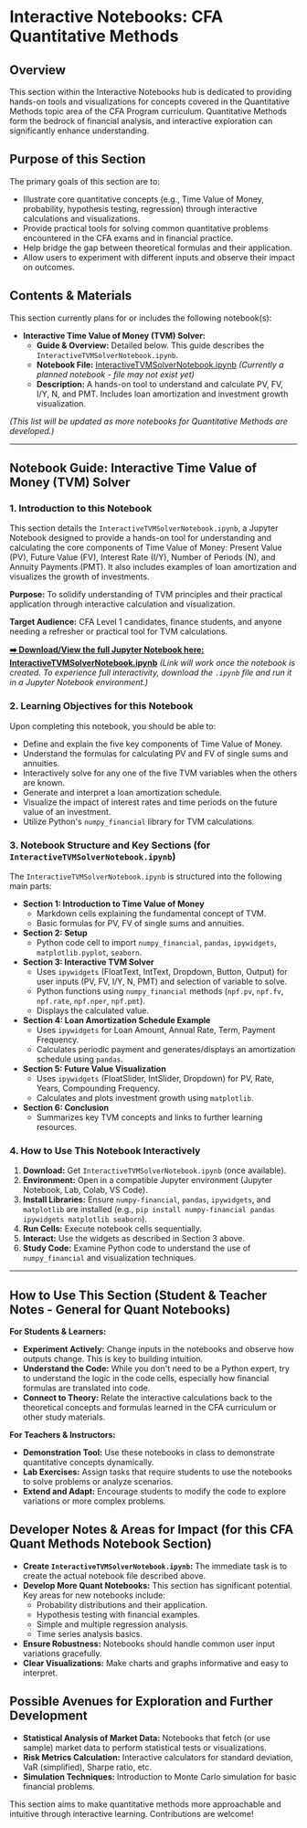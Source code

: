 # Interactive Notebooks: CFA Quantitative Methods

## Overview

This section within the Interactive Notebooks hub is dedicated to providing hands-on tools and visualizations for concepts covered in the Quantitative Methods topic area of the CFA Program curriculum. Quantitative Methods form the bedrock of financial analysis, and interactive exploration can significantly enhance understanding.

## Purpose of this Section

The primary goals of this section are to:

*   Illustrate core quantitative concepts (e.g., Time Value of Money, probability, hypothesis testing, regression) through interactive calculations and visualizations.
*   Provide practical tools for solving common quantitative problems encountered in the CFA exams and in financial practice.
*   Help bridge the gap between theoretical formulas and their application.
*   Allow users to experiment with different inputs and observe their impact on outcomes.

## Contents & Materials

This section currently plans for or includes the following notebook(s):

*   **Interactive Time Value of Money (TVM) Solver:**
    *   **Guide & Overview:** Detailed below. This guide describes the `InteractiveTVMSolverNotebook.ipynb`.
    *   **Notebook File:** [InteractiveTVMSolverNotebook.ipynb](./InteractiveTVMSolverNotebook.ipynb) *(Currently a planned notebook - file may not exist yet)*
    *   **Description:** A hands-on tool to understand and calculate PV, FV, I/Y, N, and PMT. Includes loan amortization and investment growth visualization.

*(This list will be updated as more notebooks for Quantitative Methods are developed.)*

<!-- Machine-readable indexing comment -->
<!-- Index: Interactive Notebooks CFA Quant; Topics: Time Value of Money, TVM Solver, Loan Amortization, Investment Growth, Probability, Hypothesis Testing, Regression -->

---

## Notebook Guide: Interactive Time Value of Money (TVM) Solver

### 1. Introduction to this Notebook

This section details the `InteractiveTVMSolverNotebook.ipynb`, a Jupyter Notebook designed to provide a hands-on tool for understanding and calculating the core components of Time Value of Money: Present Value (PV), Future Value (FV), Interest Rate (I/Y), Number of Periods (N), and Annuity Payments (PMT). It also includes examples of loan amortization and visualizes the growth of investments.

**Purpose:** To solidify understanding of TVM principles and their practical application through interactive calculation and visualization.

**Target Audience:** CFA Level 1 candidates, finance students, and anyone needing a refresher or practical tool for TVM calculations.

**[➡️ Download/View the full Jupyter Notebook here: InteractiveTVMSolverNotebook.ipynb](./InteractiveTVMSolverNotebook.ipynb)** *(Link will work once the notebook is created. To experience full interactivity, download the `.ipynb` file and run it in a Jupyter Notebook environment.)*

### 2. Learning Objectives for this Notebook

Upon completing this notebook, you should be able to:

*   Define and explain the five key components of Time Value of Money.
*   Understand the formulas for calculating PV and FV of single sums and annuities.
*   Interactively solve for any one of the five TVM variables when the others are known.
*   Generate and interpret a loan amortization schedule.
*   Visualize the impact of interest rates and time periods on the future value of an investment.
*   Utilize Python's `numpy_financial` library for TVM calculations.

### 3. Notebook Structure and Key Sections (for `InteractiveTVMSolverNotebook.ipynb`)

The `InteractiveTVMSolverNotebook.ipynb` is structured into the following main parts:

*   **Section 1: Introduction to Time Value of Money**
    *   Markdown cells explaining the fundamental concept of TVM.
    *   Basic formulas for PV, FV of single sums and annuities.
*   **Section 2: Setup**
    *   Python code cell to import `numpy_financial`, `pandas`, `ipywidgets`, `matplotlib.pyplot`, `seaborn`.
*   **Section 3: Interactive TVM Solver**
    *   Uses `ipywidgets` (FloatText, IntText, Dropdown, Button, Output) for user inputs (PV, FV, I/Y, N, PMT) and selection of variable to solve.
    *   Python functions using `numpy_financial` methods (`npf.pv`, `npf.fv`, `npf.rate`, `npf.nper`, `npf.pmt`).
    *   Displays the calculated value.
*   **Section 4: Loan Amortization Schedule Example**
    *   Uses `ipywidgets` for Loan Amount, Annual Rate, Term, Payment Frequency.
    *   Calculates periodic payment and generates/displays an amortization schedule using `pandas`.
*   **Section 5: Future Value Visualization**
    *   Uses `ipywidgets` (FloatSlider, IntSlider, Dropdown) for PV, Rate, Years, Compounding Frequency.
    *   Calculates and plots investment growth using `matplotlib`.
*   **Section 6: Conclusion**
    *   Summarizes key TVM concepts and links to further learning resources.

### 4. How to Use This Notebook Interactively

1.  **Download:** Get `InteractiveTVMSolverNotebook.ipynb` (once available).
2.  **Environment:** Open in a compatible Jupyter environment (Jupyter Notebook, Lab, Colab, VS Code).
3.  **Install Libraries:** Ensure `numpy-financial`, `pandas`, `ipywidgets`, and `matplotlib` are installed (e.g., `pip install numpy-financial pandas ipywidgets matplotlib seaborn`).
4.  **Run Cells:** Execute notebook cells sequentially.
5.  **Interact:** Use the widgets as described in Section 3 above.
6.  **Study Code:** Examine Python code to understand the use of `numpy_financial` and visualization techniques.

---

## How to Use This Section (Student & Teacher Notes - General for Quant Notebooks)

**For Students & Learners:**
*   **Experiment Actively:** Change inputs in the notebooks and observe how outputs change. This is key to building intuition.
*   **Understand the Code:** While you don't need to be a Python expert, try to understand the logic in the code cells, especially how financial formulas are translated into code.
*   **Connect to Theory:** Relate the interactive calculations back to the theoretical concepts and formulas learned in the CFA curriculum or other study materials.

**For Teachers & Instructors:**
*   **Demonstration Tool:** Use these notebooks in class to demonstrate quantitative concepts dynamically.
*   **Lab Exercises:** Assign tasks that require students to use the notebooks to solve problems or analyze scenarios.
*   **Extend and Adapt:** Encourage students to modify the code to explore variations or more complex problems.

## Developer Notes & Areas for Impact (for this CFA Quant Methods Notebook Section)

*   **Create `InteractiveTVMSolverNotebook.ipynb`:** The immediate task is to create the actual notebook file described above.
*   **Develop More Quant Notebooks:** This section has significant potential. Key areas for new notebooks include:
    *   Probability distributions and their application.
    *   Hypothesis testing with financial examples.
    *   Simple and multiple regression analysis.
    *   Time series analysis basics.
*   **Ensure Robustness:** Notebooks should handle common user input variations gracefully.
*   **Clear Visualizations:** Make charts and graphs informative and easy to interpret.

## Possible Avenues for Exploration and Further Development

*   **Statistical Analysis of Market Data:** Notebooks that fetch (or use sample) market data to perform statistical tests or visualizations.
*   **Risk Metrics Calculation:** Interactive calculators for standard deviation, VaR (simplified), Sharpe ratio, etc.
*   **Simulation Techniques:** Introduction to Monte Carlo simulation for basic financial problems.

This section aims to make quantitative methods more approachable and intuitive through interactive learning. Contributions are welcome!
